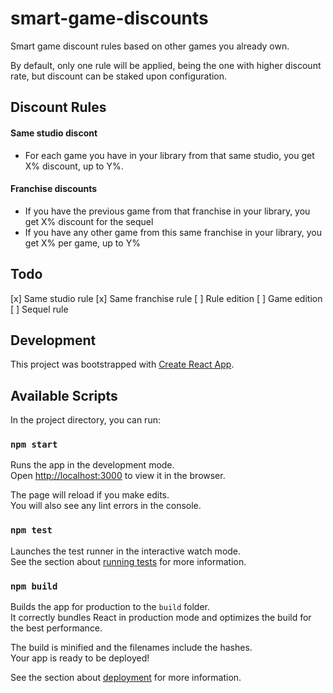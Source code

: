 # smart-game-discounts

Smart game discount rules based on other games you already own.

By default, only one rule will be applied, being the one with higher discount rate, but discount can be staked upon configuration.

## Discount Rules

#### Same studio discont

* For each game you have in your library from that same studio, you get X% discount, up to Y%.

#### Franchise discounts

* If you have the previous game from that franchise in your library, you get X% discount for the sequel
* If you have any other game from this same franchise in your library, you get X% per game, up to Y%

## Todo

[x] Same studio rule
[x] Same franchise rule
[ ] Rule edition
[ ] Game edition
[ ] Sequel rule

## Development

This project was bootstrapped with [Create React App](https://github.com/facebook/create-react-app).

## Available Scripts

In the project directory, you can run:

### `npm start`

Runs the app in the development mode.<br />
Open [http://localhost:3000](http://localhost:3000) to view it in the browser.

The page will reload if you make edits.<br />
You will also see any lint errors in the console.

### `npm test`

Launches the test runner in the interactive watch mode.<br />
See the section about [running tests](https://facebook.github.io/create-react-app/docs/running-tests) for more information.

### `npm build`

Builds the app for production to the `build` folder.<br />
It correctly bundles React in production mode and optimizes the build for the best performance.

The build is minified and the filenames include the hashes.<br />
Your app is ready to be deployed!

See the section about [deployment](https://facebook.github.io/create-react-app/docs/deployment) for more information.
